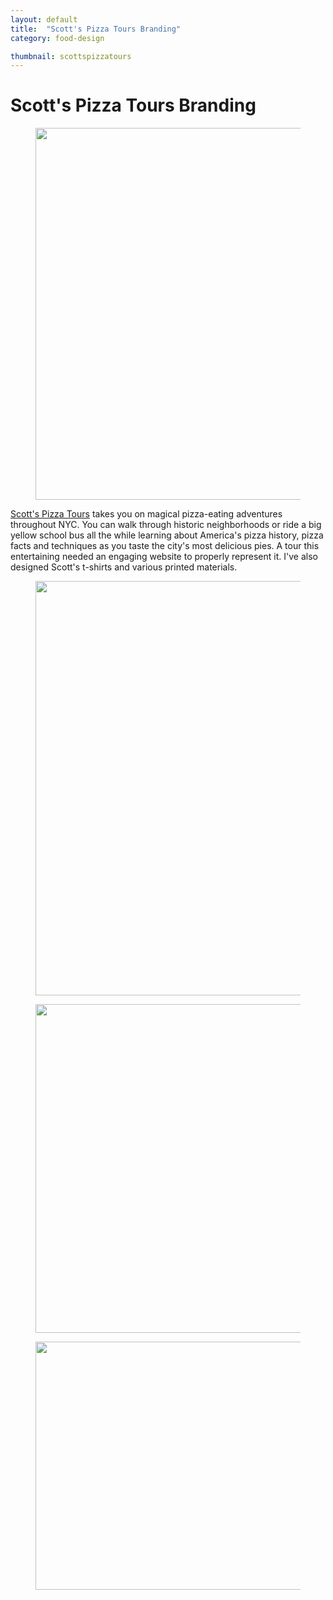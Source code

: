 ```yaml
---
layout: default
title:  "Scott's Pizza Tours Branding"
category: food-design

thumbnail: scottspizzatours
---
```


# Scott's Pizza Tours Branding

<figure>
	<img src="{{ site.baseurl}}/images/scottspizzatours_01.jpg" width="790" height="595">
	<figcaption></figcaption>
</figure>

[Scott's Pizza Tours](http://www.scottspizzatours.com/) takes you on magical pizza-eating adventures throughout NYC. You can walk through historic neighborhoods or ride a big yellow school bus all the while learning about America's pizza history, pizza facts and techniques as you taste the city's most delicious pies. A tour this entertaining needed an engaging website to properly represent it. I've also designed Scott's t-shirts and various printed materials.

<figure>
	<img src="{{ site.baseurl}}/images/scottspizzatours_02.jpg" width="790" height="663">
	<figcaption></figcaption>
</figure>

<figure>
	<img src="{{ site.baseurl}}/images/scottspizzatours_03.jpg" width="790" height="526">
	<figcaption></figcaption>
</figure>

<figure>
	<img src="{{ site.baseurl}}/images/scottspizzatours_04.gif" width="790" height="397">
	<figcaption></figcaption>
</figure>


